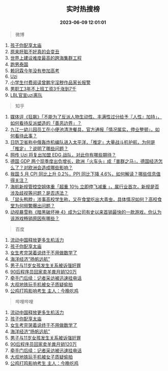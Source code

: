 <div align="center"><h2>实时热搜榜</h2><h4>2023-06-09 12:01:01</h4></div>

> 微博  

1. [孩子你配享太庙](https://s.weibo.com/weibo?q=%23%E5%AD%A9%E5%AD%90%E4%BD%A0%E9%85%8D%E4%BA%AB%E5%A4%AA%E5%BA%99%23&t=31&band_rank=1&Refer=top)<br />
2. [原来肝脏不好真的会变丑](https://s.weibo.com/weibo?q=%23%E5%8E%9F%E6%9D%A5%E8%82%9D%E8%84%8F%E4%B8%8D%E5%A5%BD%E7%9C%9F%E7%9A%84%E4%BC%9A%E5%8F%98%E4%B8%91%23&t=31&band_rank=2&Refer=top)<br />
3. [世界上建设难度最高的跨海集群工程](https://s.weibo.com/weibo?q=%23%E4%B8%96%E7%95%8C%E4%B8%8A%E5%BB%BA%E8%AE%BE%E9%9A%BE%E5%BA%A6%E6%9C%80%E9%AB%98%E7%9A%84%E8%B7%A8%E6%B5%B7%E9%9B%86%E7%BE%A4%E5%B7%A5%E7%A8%8B%23&t=31&band_rank=3&Refer=top)<br />
4. [跑男泰国](https://s.weibo.com/weibo?q=%E8%B7%91%E7%94%B7%E6%B3%B0%E5%9B%BD&t=31&band_rank=4&Refer=top)<br />
5. [赖冠霖今年没有参加高考](https://s.weibo.com/weibo?q=%23%E8%B5%96%E5%86%A0%E9%9C%96%E4%BB%8A%E5%B9%B4%E6%B2%A1%E6%9C%89%E5%8F%82%E5%8A%A0%E9%AB%98%E8%80%83%23&t=31&band_rank=5&Refer=top)<br />
6. [Uzi](https://s.weibo.com/weibo?q=Uzi&t=31&band_rank=6&Refer=top)<br />
7. [小学生付费阅读曾鹏宇淫秽作品家长报警](https://s.weibo.com/weibo?q=%23%E5%B0%8F%E5%AD%A6%E7%94%9F%E4%BB%98%E8%B4%B9%E9%98%85%E8%AF%BB%E6%9B%BE%E9%B9%8F%E5%AE%87%E6%B7%AB%E7%A7%BD%E4%BD%9C%E5%93%81%E5%AE%B6%E9%95%BF%E6%8A%A5%E8%AD%A6%23&t=31&band_rank=7&Refer=top)<br />
8. [男职工3年不上班工资3千涨到7千](https://s.weibo.com/weibo?q=%23%E7%94%B7%E8%81%8C%E5%B7%A53%E5%B9%B4%E4%B8%8D%E4%B8%8A%E7%8F%AD%E5%B7%A5%E8%B5%843%E5%8D%83%E6%B6%A8%E5%88%B07%E5%8D%83%23&t=31&band_rank=8&Refer=top)<br />
9. [LBL官宣uzi离队](https://s.weibo.com/weibo?q=%23LBL%E5%AE%98%E5%AE%A3uzi%E7%A6%BB%E9%98%9F%23&t=31&band_rank=9&Refer=top)<br />

> 知乎  

1. [媒体评《狂飙》「不能为了反派人物生动性、丰满性过分给予『人性』加持」，如何看待反派塑造的「善恶边界」？](https://www.zhihu.com/question/605467664)<br />
2. [九江一幼儿园员工在小便池清洗餐具，官方通报「情况属实，停业整顿」，如何看待此事？](https://www.zhihu.com/question/605473307)<br />
3. [日防卫省称中俄轰炸机编队进入太平洋，「推定」大量战斗机护航，为何是「推定」？说明了哪些问题？](https://www.zhihu.com/question/605493462)<br />
4. [网传 Uzi 将复出加盟 EDG 战队，对此你有哪些期待？](https://www.zhihu.com/question/605494464)<br />
5. [德国 GDP 两个现季度出负增长，欧洲「火车头」成「害群之马」，德国经济怎么了？对欧洲会造成哪些影响？](https://www.zhihu.com/question/605491276)<br />
6. [我国 5 月 CPI 同比上升 0.2%，PPI 同比下降 4.6%，如何解读？哪些信息值得关注？](https://www.zhihu.com/question/605623897)<br />
7. [海航新规管控空姐体重「超重 10％ 立即停飞减重 」，属行业首次，新规是否涉及歧视等问题？是否违法？](https://www.zhihu.com/question/605556110)<br />
8. [「鼠头鸭脖」涉事高校学生称，又在食堂吃出大青虫，具体情况如何？高校食堂为何频繁曝出问题？](https://www.zhihu.com/question/605552961)<br />
9. [动视暴雪称《暗黑破坏神 4》成为公司有史以来首销最快的一款游戏，你认为该游戏畅销原因有哪些？](https://www.zhihu.com/question/605248807)<br />

> 百度  

1. [流动中国释放更多生机活力](https://www.baidu.com/s?wd=%E6%B5%81%E5%8A%A8%E4%B8%AD%E5%9B%BD%E9%87%8A%E6%94%BE%E6%9B%B4%E5%A4%9A%E7%94%9F%E6%9C%BA%E6%B4%BB%E5%8A%9B&sa=fyb_news&rsv_dl=fyb_news)<br />
2. [孩子你配享太庙](https://www.baidu.com/s?wd=%E5%AD%A9%E5%AD%90%E4%BD%A0%E9%85%8D%E4%BA%AB%E5%A4%AA%E5%BA%99&sa=fyb_news&rsv_dl=fyb_news)<br />
3. [女生考完哭着说终于不用做数学了](https://www.baidu.com/s?wd=%E5%A5%B3%E7%94%9F%E8%80%83%E5%AE%8C%E5%93%AD%E7%9D%80%E8%AF%B4%E7%BB%88%E4%BA%8E%E4%B8%8D%E7%94%A8%E5%81%9A%E6%95%B0%E5%AD%A6%E4%BA%86&sa=fyb_news&rsv_dl=fyb_news)<br />
4. [海洋经济“扬帆远航”](https://www.baidu.com/s?wd=%E6%B5%B7%E6%B4%8B%E7%BB%8F%E6%B5%8E%E2%80%9C%E6%89%AC%E5%B8%86%E8%BF%9C%E8%88%AA%E2%80%9D&sa=fyb_news&rsv_dl=fyb_news)<br />
5. [男子与11岁女孩发生关系被诉强奸罪](https://www.baidu.com/s?wd=%E7%94%B7%E5%AD%90%E4%B8%8E11%E5%B2%81%E5%A5%B3%E5%AD%A9%E5%8F%91%E7%94%9F%E5%85%B3%E7%B3%BB%E8%A2%AB%E8%AF%89%E5%BC%BA%E5%A5%B8%E7%BD%AA&sa=fyb_news&rsv_dl=fyb_news)<br />
6. [90后程序员回家卖羊粪月销120万](https://www.baidu.com/s?wd=90%E5%90%8E%E7%A8%8B%E5%BA%8F%E5%91%98%E5%9B%9E%E5%AE%B6%E5%8D%96%E7%BE%8A%E7%B2%AA%E6%9C%88%E9%94%80120%E4%B8%87&sa=fyb_news&rsv_dl=fyb_news)<br />
7. [牵手门后续：记者采访被迅速挂电话](https://www.baidu.com/s?wd=%E7%89%B5%E6%89%8B%E9%97%A8%E5%90%8E%E7%BB%AD%EF%BC%9A%E8%AE%B0%E8%80%85%E9%87%87%E8%AE%BF%E8%A2%AB%E8%BF%85%E9%80%9F%E6%8C%82%E7%94%B5%E8%AF%9D&sa=fyb_news&rsv_dl=fyb_news)<br />
8. [大叔地铁玩手机被女子质疑偷拍](https://www.baidu.com/s?wd=%E5%A4%A7%E5%8F%94%E5%9C%B0%E9%93%81%E7%8E%A9%E6%89%8B%E6%9C%BA%E8%A2%AB%E5%A5%B3%E5%AD%90%E8%B4%A8%E7%96%91%E5%81%B7%E6%8B%8D&sa=fyb_news&rsv_dl=fyb_news)<br />
9. [公鸡打鸣影响考生 主人：今晚吃鸡](https://www.baidu.com/s?wd=%E5%85%AC%E9%B8%A1%E6%89%93%E9%B8%A3%E5%BD%B1%E5%93%8D%E8%80%83%E7%94%9F+%E4%B8%BB%E4%BA%BA%EF%BC%9A%E4%BB%8A%E6%99%9A%E5%90%83%E9%B8%A1&sa=fyb_news&rsv_dl=fyb_news)<br />

> 哔哩哔哩  

1. [流动中国释放更多生机活力](https://www.baidu.com/s?wd=%E6%B5%81%E5%8A%A8%E4%B8%AD%E5%9B%BD%E9%87%8A%E6%94%BE%E6%9B%B4%E5%A4%9A%E7%94%9F%E6%9C%BA%E6%B4%BB%E5%8A%9B&sa=fyb_news&rsv_dl=fyb_news)<br />
2. [孩子你配享太庙](https://www.baidu.com/s?wd=%E5%AD%A9%E5%AD%90%E4%BD%A0%E9%85%8D%E4%BA%AB%E5%A4%AA%E5%BA%99&sa=fyb_news&rsv_dl=fyb_news)<br />
3. [女生考完哭着说终于不用做数学了](https://www.baidu.com/s?wd=%E5%A5%B3%E7%94%9F%E8%80%83%E5%AE%8C%E5%93%AD%E7%9D%80%E8%AF%B4%E7%BB%88%E4%BA%8E%E4%B8%8D%E7%94%A8%E5%81%9A%E6%95%B0%E5%AD%A6%E4%BA%86&sa=fyb_news&rsv_dl=fyb_news)<br />
4. [海洋经济“扬帆远航”](https://www.baidu.com/s?wd=%E6%B5%B7%E6%B4%8B%E7%BB%8F%E6%B5%8E%E2%80%9C%E6%89%AC%E5%B8%86%E8%BF%9C%E8%88%AA%E2%80%9D&sa=fyb_news&rsv_dl=fyb_news)<br />
5. [男子与11岁女孩发生关系被诉强奸罪](https://www.baidu.com/s?wd=%E7%94%B7%E5%AD%90%E4%B8%8E11%E5%B2%81%E5%A5%B3%E5%AD%A9%E5%8F%91%E7%94%9F%E5%85%B3%E7%B3%BB%E8%A2%AB%E8%AF%89%E5%BC%BA%E5%A5%B8%E7%BD%AA&sa=fyb_news&rsv_dl=fyb_news)<br />
6. [90后程序员回家卖羊粪月销120万](https://www.baidu.com/s?wd=90%E5%90%8E%E7%A8%8B%E5%BA%8F%E5%91%98%E5%9B%9E%E5%AE%B6%E5%8D%96%E7%BE%8A%E7%B2%AA%E6%9C%88%E9%94%80120%E4%B8%87&sa=fyb_news&rsv_dl=fyb_news)<br />
7. [牵手门后续：记者采访被迅速挂电话](https://www.baidu.com/s?wd=%E7%89%B5%E6%89%8B%E9%97%A8%E5%90%8E%E7%BB%AD%EF%BC%9A%E8%AE%B0%E8%80%85%E9%87%87%E8%AE%BF%E8%A2%AB%E8%BF%85%E9%80%9F%E6%8C%82%E7%94%B5%E8%AF%9D&sa=fyb_news&rsv_dl=fyb_news)<br />
8. [大叔地铁玩手机被女子质疑偷拍](https://www.baidu.com/s?wd=%E5%A4%A7%E5%8F%94%E5%9C%B0%E9%93%81%E7%8E%A9%E6%89%8B%E6%9C%BA%E8%A2%AB%E5%A5%B3%E5%AD%90%E8%B4%A8%E7%96%91%E5%81%B7%E6%8B%8D&sa=fyb_news&rsv_dl=fyb_news)<br />
9. [公鸡打鸣影响考生 主人：今晚吃鸡](https://www.baidu.com/s?wd=%E5%85%AC%E9%B8%A1%E6%89%93%E9%B8%A3%E5%BD%B1%E5%93%8D%E8%80%83%E7%94%9F+%E4%B8%BB%E4%BA%BA%EF%BC%9A%E4%BB%8A%E6%99%9A%E5%90%83%E9%B8%A1&sa=fyb_news&rsv_dl=fyb_news)<br />
